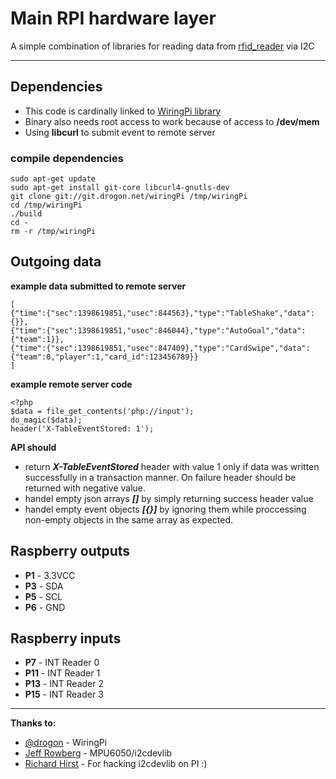Main RPI hardware layer
=========

A simple combination of libraries for reading data from [rfid_reader](https://github.com/joinedforces/nekvailas_stalas/tree/master/rfid_reader) via I2C

------

Dependencies
-------
- This code is cardinally linked to [WiringPi library](http://wiringpi.com/)
- Binary also needs root access to work because of access to **/dev/mem**
- Using **libcurl** to submit event to remote server


### compile dependencies

    sudo apt-get update
    sudo apt-get install git-core libcurl4-gnutls-dev
	git clone git://git.drogon.net/wiringPi /tmp/wiringPi
	cd /tmp/wiringPi
	./build
	cd -
	rm -r /tmp/wiringPi


## Outgoing data

**example data submitted to remote server**

    [
    {"time":{"sec":1398619851,"usec":844563},"type":"TableShake","data":{}},
    {"time":{"sec":1398619851,"usec":846044},"type":"AutoGoal","data":{"team":1}},
    {"time":{"sec":1398619851,"usec":847409},"type":"CardSwipe","data":{"team":0,"player":1,"card_id":123456789}}
    ]

**example remote server code**

    <?php
    $data = file_get_contents('php://input');
    do_magic($data);
	header('X-TableEventStored: 1');

**API should**

* return ***X-TableEventStored*** header with value 1 only if data
  was written successfully in a transaction manner. On failure header
  should be returned with negative value.
* handel empty json arrays ***[]*** by simply returning success header value
* handel empty event objects ***[{}]*** by ignoring them while proccessing
  non-empty objects in the same array as expected.


Raspberry outputs
-------
- **P1** - 3.3VCC
- **P3** - SDA
- **P5** - SCL
- **P6** - GND

Raspberry inputs
-------
- **P7** - INT Reader 0
- **P11** - INT Reader 1
- **P13** - INT Reader 2
- **P15** - INT Reader 3

---
**Thanks to:**

- [@drogon](http://wiringpi.com/contact/) - WiringPi
- [Jeff Rowberg](https://github.com/jrowberg/i2cdevlib) - MPU6050/i2cdevlib
- [Richard Hirst](https://github.com/richardghirst/PiBits/tree/master/MPU6050-Pi-Demo) - For hacking i2cdevlib on PI :)
